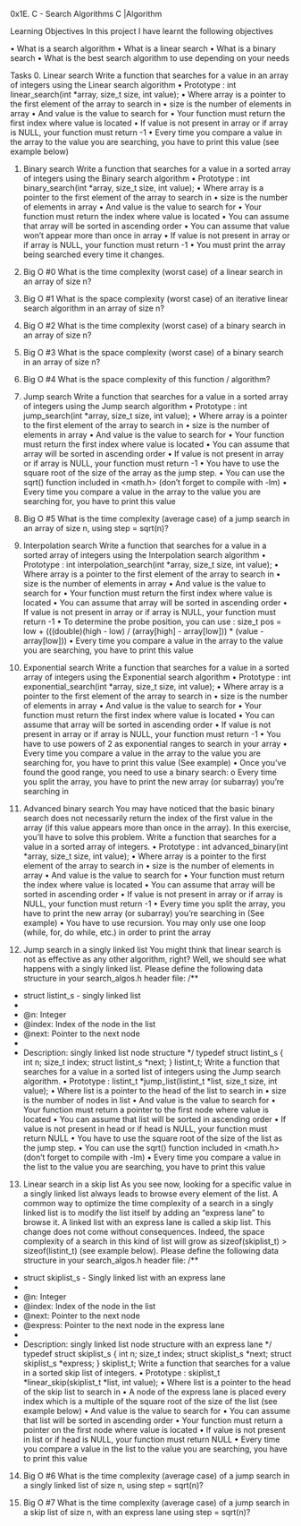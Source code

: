 0x1E. C - Search Algorithms
C                          |Algorithm

Learning Objectives
In this project I have learnt the following objectives

•	What is a search algorithm
•	What is a linear search
•	What is a binary search
•	What is the best search algorithm to use depending on your needs

Tasks
0. Linear search
Write a function that searches for a value in an array of integers using the Linear search algorithm
•	Prototype : int linear_search(int *array, size_t size, int value);
•	Where array is a pointer to the first element of the array to search in
•	size is the number of elements in array
•	And value is the value to search for
•	Your function must return the first index where value is located
•	If value is not present in array or if array is NULL, your function must return -1
•	Every time you compare a value in the array to the value you are searching, you have to print this value (see example below)


1. Binary search
Write a function that searches for a value in a sorted array of integers using the Binary search algorithm
•	Prototype : int binary_search(int *array, size_t size, int value);
•	Where array is a pointer to the first element of the array to search in
•	size is the number of elements in array
•	And value is the value to search for
•	Your function must return the index where value is located
•	You can assume that array will be sorted in ascending order
•	You can assume that value won’t appear more than once in array
•	If value is not present in array or if array is NULL, your function must return -1
•	You must print the array being searched every time it changes.


2. Big O #0
What is the time complexity (worst case) of a linear search in an array of size n?


3. Big O #1
What is the space complexity (worst case) of an iterative linear search algorithm in an array of size n?


4. Big O #2
What is the time complexity (worst case) of a binary search in an array of size n?


5. Big O #3
What is the space complexity (worst case) of a binary search in an array of size n?


6. Big O #4
What is the space complexity of this function / algorithm?


7. Jump search
Write a function that searches for a value in a sorted array of integers using the Jump search algorithm
•	Prototype : int jump_search(int *array, size_t size, int value);
•	Where array is a pointer to the first element of the array to search in
•	size is the number of elements in array
•	And value is the value to search for
•	Your function must return the first index where value is located
•	You can assume that array will be sorted in ascending order
•	If value is not present in array or if array is NULL, your function must return -1
•	You have to use the square root of the size of the array as the jump step.
•	You can use the sqrt() function included in <math.h> (don’t forget to compile with -lm)
•	Every time you compare a value in the array to the value you are searching for, you have to print this value


8. Big O #5
What is the time complexity (average case) of a jump search in an array of size n, using step = sqrt(n)?


9. Interpolation search
Write a function that searches for a value in a sorted array of integers using the Interpolation search algorithm
•	Prototype : int interpolation_search(int *array, size_t size, int value);
•	Where array is a pointer to the first element of the array to search in
•	size is the number of elements in array
•	And value is the value to search for
•	Your function must return the first index where value is located
•	You can assume that array will be sorted in ascending order
•	If value is not present in array or if array is NULL, your function must return -1
•	To determine the probe position, you can use : size_t pos = low + (((double)(high - low) / (array[high] - array[low])) * (value - array[low]))
•	Every time you compare a value in the array to the value you are searching, you have to print this value 


10. Exponential search
Write a function that searches for a value in a sorted array of integers using the Exponential search algorithm
•	Prototype : int exponential_search(int *array, size_t size, int value);
•	Where array is a pointer to the first element of the array to search in
•	size is the number of elements in array
•	And value is the value to search for
•	Your function must return the first index where value is located
•	You can assume that array will be sorted in ascending order
•	If value is not present in array or if array is NULL, your function must return -1
•	You have to use powers of 2 as exponential ranges to search in your array
•	Every time you compare a value in the array to the value you are searching for, you have to print this value (See example)
•	Once you’ve found the good range, you need to use a binary search:
o	Every time you split the array, you have to print the new array (or subarray) you’re searching in



11. Advanced binary search
You may have noticed that the basic binary search does not necessarily return the index of the first value in the array (if this value appears more than once in the array). In this exercise, you’ll have to solve this problem.
Write a function that searches for a value in a sorted array of integers.
•	Prototype : int advanced_binary(int *array, size_t size, int value);
•	Where array is a pointer to the first element of the array to search in
•	size is the number of elements in array
•	And value is the value to search for
•	Your function must return the index where value is located
•	You can assume that array will be sorted in ascending order
•	If value is not present in array or if array is NULL, your function must return -1
•	Every time you split the array, you have to print the new array (or subarray) you’re searching in (See example)
•	You have to use recursion. You may only use one loop (while, for, do while, etc.) in order to print the array


12. Jump search in a singly linked list
You might think that linear search is not as effective as any other algorithm, right? Well, we should see what happens with a singly linked list.
Please define the following data structure in your search_algos.h header file:
/**
 * struct listint_s - singly linked list
 *
 * @n: Integer
 * @index: Index of the node in the list
 * @next: Pointer to the next node
 *
 * Description: singly linked list node structure
 */
typedef struct listint_s
{
    int n;
    size_t index;
    struct listint_s *next;
} listint_t;
Write a function that searches for a value in a sorted list of integers using the Jump search algorithm.
•	Prototype : listint_t *jump_list(listint_t *list, size_t size, int value);
•	Where list is a pointer to the head of the list to search in
•	size is the number of nodes in list
•	And value is the value to search for
•	Your function must return a pointer to the first node where value is located
•	You can assume that list will be sorted in ascending order
•	If value is not present in head or if head is NULL, your function must return NULL
•	You have to use the square root of the size of the list as the jump step.
•	You can use the sqrt() function included in <math.h> (don’t forget to compile with -lm)
•	Every time you compare a value in the list to the value you are searching, you have to print this value

13. Linear search in a skip list
As you see now, looking for a specific value in a singly linked list always leads to browse every element of the list. A common way to optimize the time complexity of a search in a singly linked list is to modify the list itself by adding an “express lane” to browse it. A linked list with an express lane is called a skip list. This change does not come without consequences. Indeed, the space complexity of a search in this kind of list will grow as sizeof(skiplist_t) > sizeof(listint_t) (see example below).
Please define the following data structure in your search_algos.h header file:
/**
 * struct skiplist_s - Singly linked list with an express lane
 *
 * @n: Integer
 * @index: Index of the node in the list
 * @next: Pointer to the next node
 * @express: Pointer to the next node in the express lane
 *
 * Description: singly linked list node structure with an express lane
 */
typedef struct skiplist_s
{
    int n;
    size_t index;
    struct skiplist_s *next;
    struct skiplist_s *express;
} skiplist_t;
Write a function that searches for a value in a sorted skip list of integers.
•	Prototype : skiplist_t *linear_skip(skiplist_t *list, int value);
•	Where list is a pointer to the head of the skip list to search in
•	A node of the express lane is placed every index which is a multiple of the square root of the size of the list (see example below)
•	And value is the value to search for
•	You can assume that list will be sorted in ascending order
•	Your function must return a pointer on the first node where value is located
•	If value is not present in list or if head is NULL, your function must return NULL
•	Every time you compare a value in the list to the value you are searching, you have to print this value


14. Big O #6
What is the time complexity (average case) of a jump search in a singly linked list of size n, using step = sqrt(n)?


15. Big O #7
What is the time complexity (average case) of a jump search in a skip list of size n, with an express lane using step = sqrt(n)?

